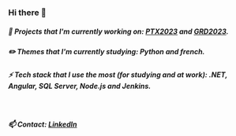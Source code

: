 ### Hi there 👋

##### 🚧 Projects that I'm currently working on: <a href="https://github.com/anddMF/PTX2023" target="_blank" rel="noopener noreferrer">PTX2023</a> and <a href="https://github.com/anddMF/GRD2023" target="_blank" rel="noopener noreferrer">GRD2023</a>.
##### ✏️ Themes that I'm currently studying: Python and french.
##### ⚡ Tech stack that I use the most (for studying and at work): .NET, Angular, SQL Server, Node.js and Jenkins.
<br>

##### 📫 Contact: <a href="https://www.linkedin.com/in/andrew-moraes-f/" target="_blank">LinkedIn</a>
<!--
**anddMF/anddmf** is a ✨ _special_ ✨ repository because its `README.md` (this file) appears on your GitHub profile.

Here are some ideas to get you started:

- 🔭 I’m currently working on ...
- 🌱 I’m currently learning ...
- 👯 I’m looking to collaborate on ...
- 🤔 I’m looking for help with ...
- 💬 Ask me about ...
- 📫 How to reach me: ...
- 😄 Pronouns: ...
- ⚡ Fun fact: ...
-->
